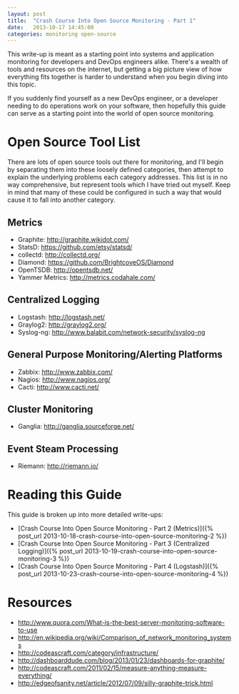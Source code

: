 ```yaml
---
layout: post
title:  "Crash Course Into Open Source Monitoring - Part 1"
date:   2013-10-17 14:45:00
categories: monitoring open-source
---
```


This write-up is meant as a starting point into systems and application monitoring for developers and DevOps engineers alike. There's a wealth of tools and resources on the internet, but getting a big picture view of how everything fits together is harder to understand when you begin diving into this topic.

If you suddenly find yourself as a new DevOps engineer, or a developer needing to do operations work on your software, then hopefully this guide can serve as a starting point into the world of open source monitoring.


# Open Source Tool List

There are lots of open source tools out there for monitoring, and I'll begin by separating them into these loosely defined categories, then attempt to explain the underlying problems each category addresses. This list is in no way comprehensive, but represent tools which I have tried out myself. Keep in mind that many of these could be configured in such a way that would cause it to fall into another category.

## Metrics
* Graphite: <http://graphite.wikidot.com/>
* StatsD: <https://github.com/etsy/statsd/>
* collectd: <http://collectd.org/>
* Diamond: <https://github.com/BrightcoveOS/Diamond>
* OpenTSDB: <http://opentsdb.net/>
* Yammer Metrics: <http://metrics.codahale.com/>

## Centralized Logging
* Logstash: <http://logstash.net/>
* Graylog2: <http://graylog2.org/>
* Syslog-ng: <http://www.balabit.com/network-security/syslog-ng>

## General Purpose Monitoring/Alerting Platforms
* Zabbix: <http://www.zabbix.com/>
* Nagios: <http://www.nagios.org/>
* Cacti: <http://www.cacti.net/>

## Cluster Monitoring
* Ganglia: <http://ganglia.sourceforge.net/>

## Event Steam Processing
* Riemann: <http://riemann.io/>


# Reading this Guide

This guide is broken up into more detailed write-ups:

* [Crash Course Into Open Source Monitoring - Part 2 (Metrics)]({% post_url 2013-10-18-crash-course-into-open-source-monitoring-2 %})
* [Crash Course Into Open Source Monitoring - Part 3 (Centralized Logging)]({% post_url 2013-10-19-crash-course-into-open-source-monitoring-3 %})
* [Crash Course Into Open Source Monitoring - Part 4 (Logstash)]({% post_url 2013-10-23-crash-course-into-open-source-monitoring-4 %})


# Resources

* <http://www.quora.com/What-is-the-best-server-monitoring-software-to-use>
* <http://en.wikipedia.org/wiki/Comparison_of_network_monitoring_systems>
* <http://codeascraft.com/category/infrastructure/>
* <http://dashboarddude.com/blog/2013/01/23/dashboards-for-graphite/>
* <http://codeascraft.com/2011/02/15/measure-anything-measure-everything/>
* <http://edgeofsanity.net/article/2012/07/09/silly-graphite-trick.html>
